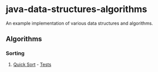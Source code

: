 # java-data-structures-algorithms

An example implementation of various data structures and algorithms.

## Algorithms

### Sorting

1. [Quick Sort](app/src/main/java/com/rockmanjoe/algorithms/sorting/QuickSort.java) - [Tests](app/src/test/java/com/rockmanjoe/algorithms/sorting/QuickSortTests.java)
